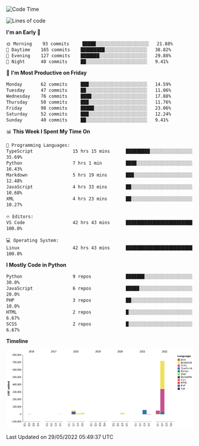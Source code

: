 <!--START_SECTION:waka-->
![Code Time](http://img.shields.io/badge/Code%20Time-0%20secs-blue)

![Lines of code](https://img.shields.io/badge/From%20Hello%20World%20I%27ve%20Written-929%20Thousand%20lines%20of%20code-blue)

**I'm an Early 🐤** 

```text
🌞 Morning    93 commits     █████░░░░░░░░░░░░░░░░░░░░   21.88% 
🌆 Daytime    165 commits    █████████░░░░░░░░░░░░░░░░   38.82% 
🌃 Evening    127 commits    ███████░░░░░░░░░░░░░░░░░░   29.88% 
🌙 Night      40 commits     ██░░░░░░░░░░░░░░░░░░░░░░░   9.41%

```
📅 **I'm Most Productive on Friday** 

```text
Monday       62 commits     ███░░░░░░░░░░░░░░░░░░░░░░   14.59% 
Tuesday      47 commits     ██░░░░░░░░░░░░░░░░░░░░░░░   11.06% 
Wednesday    76 commits     ████░░░░░░░░░░░░░░░░░░░░░   17.88% 
Thursday     50 commits     ███░░░░░░░░░░░░░░░░░░░░░░   11.76% 
Friday       98 commits     █████░░░░░░░░░░░░░░░░░░░░   23.06% 
Saturday     52 commits     ███░░░░░░░░░░░░░░░░░░░░░░   12.24% 
Sunday       40 commits     ██░░░░░░░░░░░░░░░░░░░░░░░   9.41%

```


📊 **This Week I Spent My Time On** 

```text
💬 Programming Languages: 
TypeScript               15 hrs 15 mins      █████████░░░░░░░░░░░░░░░░   35.69% 
Python                   7 hrs 1 min         ████░░░░░░░░░░░░░░░░░░░░░   16.43% 
Markdown                 5 hrs 19 mins       ███░░░░░░░░░░░░░░░░░░░░░░   12.48% 
JavaScript               4 hrs 33 mins       ██░░░░░░░░░░░░░░░░░░░░░░░   10.68% 
XML                      4 hrs 23 mins       ██░░░░░░░░░░░░░░░░░░░░░░░   10.27%

🔥 Editors: 
VS Code                  42 hrs 43 mins      █████████████████████████   100.0%

💻 Operating System: 
Linux                    42 hrs 43 mins      █████████████████████████   100.0%

```

**I Mostly Code in Python** 

```text
Python                   9 repos             ███████░░░░░░░░░░░░░░░░░░   30.0% 
JavaScript               6 repos             █████░░░░░░░░░░░░░░░░░░░░   20.0% 
PHP                      3 repos             ██░░░░░░░░░░░░░░░░░░░░░░░   10.0% 
HTML                     2 repos             █░░░░░░░░░░░░░░░░░░░░░░░░   6.67% 
SCSS                     2 repos             █░░░░░░░░░░░░░░░░░░░░░░░░   6.67%

```


**Timeline**

![Chart not found](https://raw.githubusercontent.com/telesoho/telesoho/master/charts/bar_graph.png) 


 Last Updated on 29/05/2022 05:49:37 UTC
<!--END_SECTION:waka-->


<!--
**telesoho/telesoho** is a ✨ _special_ ✨ repository because its `README.md` (this file) appears on your GitHub profile.

Here are some ideas to get you started:

- 🔭 I’m currently working on ...
- 🌱 I’m currently learning ...
- 👯 I’m looking to collaborate on ...
- 🤔 I’m looking for help with ...
- 💬 Ask me about ...
- 📫 How to reach me: ...
- 😄 Pronouns: ...
- ⚡ Fun fact: ...
-->
